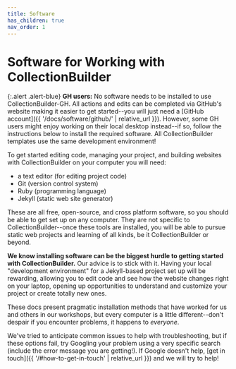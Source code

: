 ```yaml
---
title: Software
has_children: true
nav_order: 1
---
```


# Software for Working with CollectionBuilder

{:.alert .alert-blue}
**GH users:** No software needs to be installed to use CollectionBuilder-GH. 
All actions and edits can be completed via GitHub's website making it easier to get started--you will just need a [GitHub account]({{ '/docs/software/github/' | relative_url }}). 
However, some GH users might enjoy working on their local desktop instead--if so, follow the instructions below to install the required software.
All CollectionBuilder templates use the same development environment!

To get started editing code, managing your project, and building websites with CollectionBuilder on your computer you will need: 

- a text editor (for editing project code) 
- Git (version control system)
- Ruby (programming language)
- Jekyll (static web site generator)

These are all free, open-source, and cross platform software, so you should be able to get set up on any computer.
They are not specific to CollectionBuilder--once these tools are installed, you will be able to pursue static web projects and learning of all kinds, be it CollectionBuilder or beyond.

**We know installing software can be the biggest hurdle to getting started with CollectionBuilder.**
Our advice is to stick with it. 
Having your local "development environment" for a Jekyll-based project set up will be rewarding, allowing you to edit code and see how the website changes right on your laptop, opening up opportunities to understand and customize your project or create totally new ones.

These docs present pragmatic installation methods that have worked for us and others in our workshops, but every computer is a little different--don't despair if you encounter problems, it happens to *everyone*. 

We've tried to anticipate common issues to help with troubleshooting, but if these options fail, try Googling your problem using a very specific search (include the error message you are getting!). 
If Google doesn't help, [get in touch]({{ '/#how-to-get-in-touch' | relative_url }}) and we will try to help! 
